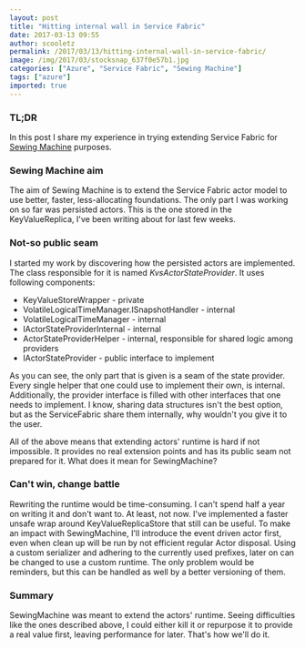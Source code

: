```yaml
---
layout: post
title: "Hitting internal wall in Service Fabric"
date: 2017-03-13 09:55
author: scooletz
permalink: /2017/03/13/hitting-internal-wall-in-service-fabric/
image: /img/2017/03/stocksnap_637f0e57b1.jpg
categories: ["Azure", "Service Fabric", "Sewing Machine"]
tags: ["azure"]
imported: true
---
```


### TL;DR

In this post I share my experience in trying extending Service Fabric for [Sewing Machine](https://github.com/Scooletz/SewingMachine) purposes.

### Sewing Machine aim

The aim of Sewing Machine is to extend the Service Fabric actor model to use better, faster, less-allocating foundations. The only part I was working on so far was persisted actors. This is the one stored in the KeyValueReplica, I've been writing about for last few weeks.

### Not-so public seam

I started my work by discovering how the persisted actors are implemented. The class responsible for it is named *KvsActorStateProvider*. It uses following components:

* KeyValueStoreWrapper - private
* VolatileLogicalTimeManager.ISnapshotHandler - internal
* VolatileLogicalTimeManager - internal
* IActorStateProviderInternal - internal
* ActorStateProviderHelper - internal, responsible for shared logic among providers
* IActorStateProvider - public interface to implement

As you can see, the only part that is given is a seam of the state provider. Every single helper that one could use to implement their own, is internal. Additionally, the provider interface is filled with other interfaces that one needs to implement. I know, sharing data structures isn't the best option, but as the ServiceFabric share them internally, why wouldn't you give it to the user.

All of the above means that extending actors' runtime is hard if not impossible. It provides no real extension points and has its public seam not prepared for it. What does it mean for SewingMachine?

### Can't win, change battle

Rewriting the runtime would be time-consuming. I can't spend half a year on writing it and don't want to. At least, not now. I've implemented a faster unsafe wrap around KeyValueReplicaStore that still can be useful. To make an impact with SewingMachine, I'll introduce the event driven actor first, even when clean up will be run by not efficient regular Actor disposal. Using a custom serializer and adhering to the currently used prefixes, later on can be changed to use a custom runtime. The only problem would be reminders, but this can be handled as well by a better versioning of them.

### Summary

SewingMachine was meant to extend the actors' runtime. Seeing difficulties like the ones described above, I could either kill it or repurpose it to provide a real value first, leaving performance for later. That's how we'll do it.
